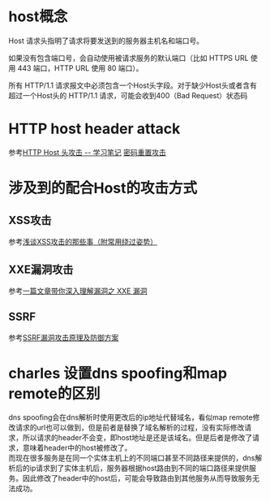 # host概念
Host 请求头指明了请求将要发送到的服务器主机名和端口号。

如果没有包含端口号，会自动使用被请求服务的默认端口（比如 HTTPS URL 使用 443 端口，HTTP URL 使用 80 端口）。

所有 HTTP/1.1 请求报文中必须包含一个Host头字段。对于缺少Host头或者含有超过一个Host头的 HTTP/1.1 请求，可能会收到400（Bad Request）状态码

# HTTP host header attack
参考[HTTP Host 头攻击 -- 学习笔记](https://blog.csdn.net/angry_program/article/details/109034421)
[密码重置攻击](https://cloud.tencent.com/developer/article/1803712)
# 涉及到的配合Host的攻击方式
## XSS攻击
参考[浅谈XSS攻击的那些事（附常用绕过姿势）](https://zhuanlan.zhihu.com/p/26177815)
## XXE漏洞攻击
参考[一篇文章带你深入理解漏洞之 XXE 漏洞](https://xz.aliyun.com/t/3357)
## SSRF
参考[SSRF漏洞攻击原理及防御方案](https://zhuanlan.zhihu.com/p/91819069)
# charles 设置dns spoofing和map remote的区别
dns spoofing会在dns解析时使用更改后的ip地址代替域名，看似map remote修改请求的url也可以做到，但是前者是替换了域名解析的过程，没有实际修改请求，所以请求的header不会变，即host地址是还是该域名。但是后者是修改了请求，意味着header中的host被修改了。</br>
而现在很多服务是在同一个实体主机上的不同端口甚至不同路径来提供的，dns解析后的ip请求到了实体主机后，服务器根据host路由到不同的端口路径来提供服务。因此修改了header中的host后，可能会导致路由到其他服务从而导致服务无法成功。